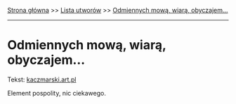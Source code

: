 [Strona główna](../index.md) >> [Lista utworów](../list.md) >> [Odmiennych mową, wiarą, obyczajem…](379.md)

---

# Odmiennych mową, wiarą, obyczajem…

Tekst: [kaczmarski.art.pl](https://www.kaczmarski.art.pl/tworczosc/wiersze/odmiennych-mowa-wiara-obyczajem/)

Element pospolity, nic ciekawego.